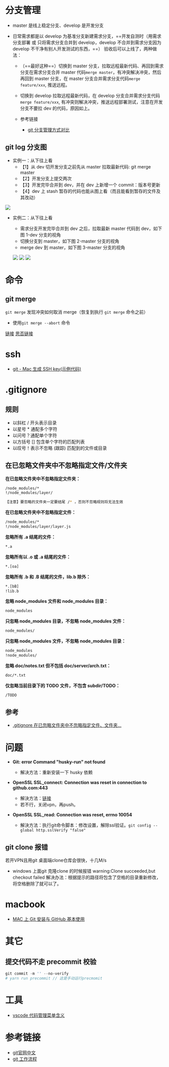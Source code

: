 # 分支管理

- master 是线上稳定分支、develop 是开发分支
- 日常需求都是以 develop 为基准分支新建需求分支，==开发自测时（用需求分支部署 或 只将需求分支合并到 develop，develop 不合并到需求分支因为 develop 不干净有别人开发测试的东西，==）
  验收后可以上线了，两种做法：

  - （==最好这种==）切换到 master 分支，拉取远程最新代码、再回到需求分支在需求分支合并 master 代码`merge master`，有冲突解决冲突，然后再回到 master 分支，在 master 分支合并需求分支代码`merge feature/xxx`, 推送远程。
  - 切换到 develop 拉取远程最新代码，在 develop 分支合并需求分支代码`merge feature/xxx`, 有冲突则解决冲突，推送远程部署测试，注意在开发分支不要拉 dev 的代码，原因如上。

  - 参考链接
    - [git 分支管理方式对比](https://mp.weixin.qq.com/s/vqiN1pR6cKdkO_6smFIPew)

## git log 分支图

- 实例一：从下往上看
  - 【1】从 dev 切开发分支之前先从 master 拉取最新代码: git merge master
  - 【2】开发分支上提交两次
  - 【3】开发完毕合并到 dev，并在 dev 上新增一个 commit：版本号更新
  - 【4】dev 上 stash 暂存的代码也能从图上看（而且能看到暂存的文件及其改动）

![](./imgs/git-tools-git-graph-useExample1.png)

- 实例二：从下往上看

  - 需求分支开发完毕合并到 dev 之后，拉取最新 master 代码到 dev，如下图 1-dev 分支的视角
  - 切换分支到 master，如下图 2-master 分支的视角
  - merge dev 到 master，如下图 3-master 分支的视角

  ![](./imgs/git-tools-git-graph-useExample2.png)
  ![](./imgs/git-tools-git-graph-useExample3.png)
  ![](./imgs/git-tools-git-graph-useExample4.png)

# 命令

## git merge

`git merge` 发现冲突如何取消 merge（恢复到执行 `git merge` 命令之前）

- 使用`git merge --abort` 命令

[链接](https://blog.csdn.net/weixin_40984292/article/details/100024411)
[思否链接](https://segmentfault.com/q/1010000000140446)

# ssh

- [git - Mac 生成 SSH key(示例代码)](https://www.136.la/shida/show-392932.html)

# .gitignore

## 规则

- 以斜杠 / 开头表示目录
- 以星号 \* 通配多个字符
- 以问号？通配单个字符
- 以方括号 [] 包含单个字符的匹配列表
- 以叹号！表示不忽略 (跟踪) 匹配到的文件或目录

## 在已忽略文件夹中不忽略指定文件/文件夹

**在已忽略文件夹中不忽略指定文件夹：**

```bash
/node_modules/*
!/node_modules/layer/

【注意】要忽略的文件夹一定要结尾 /* ，否则不忽略规则将无法生效
```

**在已忽略文件夹中不忽略指定文件：**

```bash
/node_modules/*
!/node_modules/layer/layer.js
```

**忽略所有 .a 结尾的文件：**

```bash
*.a
```

**忽略所有以 .o 或 .a 结尾的文件：**

```bash
*.[oa]
```

**忽略所有 .b 和 .B 结尾的文件，lib.b 除外：**

```bash
*.[bB]
!lib.b
```

**忽略 node_modules 文件和 node_modules 目录：**

```bash
node_modules
```

**只忽略 node_modules 目录，不忽略 node_modules 文件：**

```bash
node_modules/
```

**只忽略 node_modules 文件，不忽略 node_modules 目录：**

```bash
node_modules
!node_modules/
```

**忽略 doc/notes.txt 但不包括 doc/server/arch.txt：**

```bash
doc/*.txt
```

**仅忽略当前目录下的 TODO 文件，不包含 subdir/TODO：**

```bash
/TODO
```

## 参考

- [.gitignore 在已忽略文件夹中不忽略指定文件、文件夹...](https://learnku.com/articles/18380)

# 问题

- **Git: error Command "husky-run" not found**

  - 解决方法：重新安装一下 husky 依赖

- **OpenSSL SSL_connect: Connection was reset in connection to github.com:443**
  - 解決方法：[链接](https://blog.csdn.net/qq_37555071/article/details/114260533)
  - 若不行，关闭vpn，再push。
- **OpenSSL SSL_read: Connection was reset, errno 10054**
  - 解決方法：执行git命令脚本：修改设置，解除ssl验证。`git config --global http.sslVerify "false"`
## git clone 报错
若开VPN且用git 桌面端clone仓库会很快，十几M/s
- windows 上面git 克隆clone 的时候报错 warning:Clone succeeded,but checkout failed
解决办法：根据提示的路径将包含了空格的目录重新修改，将空格删除了就可以了。
# macbook

- [MAC 上 Git 安装与 GitHub 基本使用](https://www.jianshu.com/p/7edb6b838a2e)

# 其它

## 提交代码不走 precommit 校验

```powerShell
git commit -m '' --no-verify
# yarn run precommit // 这是手动运行precmomit
```

# 工具

- [vscode 代码管理菜单含义](https://segmentfault.com/q/1010000020782287)

# 参考链接
- [git官网中文](https://git-scm.com/book/zh/v2)
- [git 工作流程](https://www.ruanyifeng.com/blog/2015/12/git-workflow.html)
